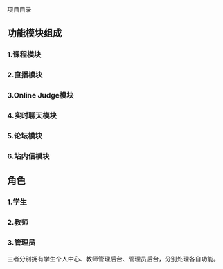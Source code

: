 项目目录

## 功能模块组成

### 1.课程模块

### 2.直播模块

### 3.Online Judge模块

### 4.实时聊天模块

### 5.论坛模块

### 6.站内信模块

## 角色
### 1.学生
### 2.教师
### 3.管理员

三者分别拥有学生个人中心、教师管理后台、管理员后台，分别处理各自功能。 
